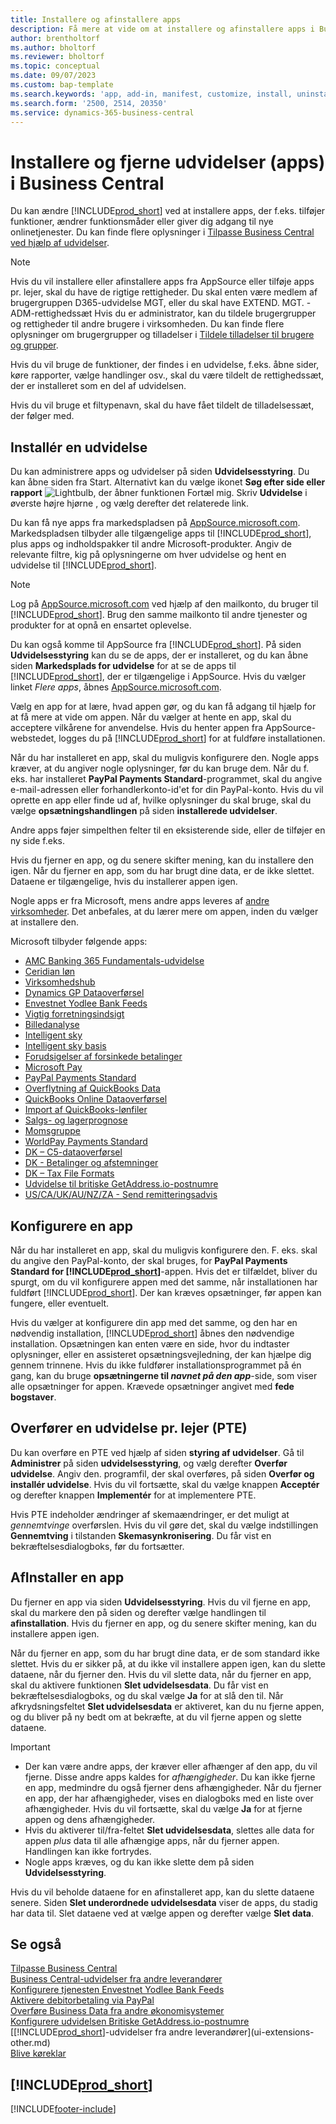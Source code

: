 ```yaml
---
title: Installere og afinstallere apps
description: Få mere at vide om at installere og afinstallere apps i Business Central.
author: brentholtorf
ms.author: bholtorf
ms.reviewer: bholtorf
ms.topic: conceptual
ms.date: 09/07/2023
ms.custom: bap-template
ms.search.keywords: 'app, add-in, manifest, customize, install, uninstall'
ms.search.form: '2500, 2514, 20350'
ms.service: dynamics-365-business-central
---
```


# <a name="install-and-uninstall-extensions-apps-in-business-central"></a>Installere og fjerne udvidelser (apps) i Business Central

Du kan ændre [!INCLUDE[prod_short](includes/prod_short.md)] ved at installere apps, der f.eks. tilføjer funktioner, ændrer funktionsmåder eller giver dig adgang til nye onlinetjenester. Du kan finde flere oplysninger i [Tilpasse Business Central ved hjælp af udvidelser](ui-extensions.md).

> [!NOTE]
> Hvis du vil installere eller afinstallere apps fra AppSource eller tilføje apps pr. lejer, skal du have de rigtige rettigheder. Du skal enten være medlem af brugergruppen D365-udvidelse MGT, eller du skal have EXTEND. MGT. - ADM-rettighedssæt Hvis du er administrator, kan du tildele brugergrupper og rettigheder til andre brugere i virksomheden. Du kan finde flere oplysninger om brugergrupper og tilladelser i [Tildele tilladelser til brugere og grupper](ui-define-granular-permissions.md).
>
> Hvis du vil bruge de funktioner, der findes i en udvidelse, f.eks. åbne sider, køre rapporter, vælge handlinger osv., skal du være tildelt de rettighedssæt, der er installeret som en del af udvidelsen.

Hvis du vil bruge et filtypenavn, skal du have fået tildelt de tilladelsessæt, der følger med.

## <a name="install-an-extension"></a><a name="install"></a>Installér en udvidelse

Du kan administrere apps og udvidelser på siden **Udvidelsesstyring**. Du kan åbne siden fra Start. Alternativt kan du vælge ikonet **Søg efter side eller rapport** ![Lightbulb, der åbner funktionen Fortæl mig.](media/ui-search/search_small.png "Fortæl mig, hvad du vil foretage dig") Skriv **Udvidelse** i øverste højre hjørne , og vælg derefter det relaterede link.  

Du kan få nye apps fra markedspladsen på [AppSource.microsoft.com](https://go.microsoft.com/fwlink/?linkid=2081646). Markedspladsen tilbyder alle tilgængelige apps til [!INCLUDE[prod_short](includes/prod_short.md)], plus apps og indholdspakker til andre Microsoft-produkter. Angiv de relevante filtre, kig på oplysningerne om hver udvidelse og hent en udvidelse til [!INCLUDE[prod_short](includes/prod_short.md)].  

> [!NOTE]  
> Log på [AppSource.microsoft.com](https://appsource.microsoft.com/) ved hjælp af den mailkonto, du bruger til [!INCLUDE[prod_short](includes/prod_short.md)]. Brug den samme mailkonto til andre tjenester og produkter for at opnå en ensartet oplevelse.  

Du kan også komme til AppSource fra [!INCLUDE[prod_short](includes/prod_short.md)]. På siden **Udvidelsesstyring** kan du se de apps, der er installeret, og du kan åbne siden **Markedsplads for udvidelse** for at se de apps til [!INCLUDE[prod_short](includes/prod_short.md)], der er tilgængelige i AppSource. Hvis du vælger linket *Flere apps*, åbnes [AppSource.microsoft.com](https://go.microsoft.com/fwlink/?linkid=2081646).  

Vælg en app for at lære, hvad appen gør, og du kan få adgang til hjælp for at få mere at vide om appen. Når du vælger at hente en app, skal du acceptere vilkårene for anvendelse. Hvis du henter appen fra AppSource-webstedet, logges du på [!INCLUDE[prod_short](includes/prod_short.md)] for at fuldføre installationen.  

Når du har installeret en app, skal du muligvis konfigurere den. Nogle apps kræver, at du angiver nogle oplysninger, før du kan bruge dem. Når du f. eks. har installeret **PayPal Payments Standard**-programmet, skal du angive e-mail-adressen eller forhandlerkonto-id'et for din PayPal-konto. Hvis du vil oprette en app eller finde ud af, hvilke oplysninger du skal bruge, skal du vælge **opsætningshandlingen** på siden **installerede udvidelser**.  

Andre apps føjer simpelthen felter til en eksisterende side, eller de tilføjer en ny side f.eks.

Hvis du fjerner en app, og du senere skifter mening, kan du installere den igen. Når du fjerner en app, som du har brugt dine data, er de ikke slettet. Dataene er tilgængelige, hvis du installerer appen igen.

Nogle apps er fra Microsoft, mens andre apps leveres af [andre virksomheder](ui-extensions-other.md). Det anbefales, at du lærer mere om appen, inden du vælger at installere den.

Microsoft tilbyder følgende apps:

* [AMC Banking 365 Fundamentals-udvidelse](ui-extensions-amc-banking.md)
* [Ceridian løn](ui-extensions-ceridian-payroll.md)
* [Virksomhedshub](ui-extensions-company-hub.md)  
* [Dynamics GP Dataoverførsel](ui-extensions-dynamicsgp-data-migration.md)
* [Envestnet Yodlee Bank Feeds](ui-extensions-yodlee-bank-feeds.md)
* [Vigtig forretningsindsigt](ui-extensions-essential-business-insights.md)
* [Billedanalyse](ui-extensions-image-analyzer.md)
* [Intelligent sky](ui-extensions-data-replication.md)
* [Intelligent sky basis](ui-extensions-intelligent-cloud.md)  
* [Forudsigelser af forsinkede betalinger](ui-extensions-late-payment-prediction.md)
* [Microsoft Pay](ui-extensions-microsoft-pay-payments.md)
* [PayPal Payments Standard](ui-extensions-paypal-payments-standard.md)
* [Overflytning af QuickBooks Data](ui-extensions-quickbooks-data-migration.md)
* [QuickBooks Online Dataoverførsel](ui-extensions-quickbooks-online-data-migration.md)
* [Import af QuickBooks-lønfiler](ui-extensions-quickbooks-payroll.md)
* [Salgs- og lagerprognose](ui-extensions-sales-forecast.md)
* [Momsgruppe](ui-extensions-vat-group.md)
* [WorldPay Payments Standard](ui-extensions-worldpay-payments-standard.md)
* [DK – C5-dataoverførsel](ui-extensions-c5-data-migration.md)
* [DK - Betalinger og afstemninger](ui-extensions-payments-reconciliation-formats-dk.md)
* [DK – Tax File Formats](ui-extensions-tax-file-formats-dk.md)
* [Udvidelse til britiske GetAddress.io-postnumre](LocalFunctionality/UnitedKingdom/ui-extensions-getaddressio.md)  
* [US/CA/UK/AU/NZ/ZA - Send remitteringsadvis](ui-extensions-send-remittance-advice.md)

## <a name="set-up-an-app"></a>Konfigurere en app

Når du har installeret en app, skal du muligvis konfigurere den. F. eks. skal du angive den PayPal-konto, der skal bruges, for **PayPal Payments Standard for [!INCLUDE[prod_short](includes/prod_short.md)]**-appen. Hvis det er tilfældet, bliver du spurgt, om du vil konfigurere appen med det samme, når installationen har fuldført [!INCLUDE[prod_short](includes/prod_short.md)]. Der kan kræves opsætninger, før appen kan fungere, eller eventuelt.

Hvis du vælger at konfigurere din app med det samme, og den har en nødvendig installation, [!INCLUDE[prod_short](includes/prod_short.md)] åbnes den nødvendige installation. Opsætningen kan enten være en side, hvor du indtaster oplysninger, eller en assisteret opsætningsvejledning, der kan hjælpe dig gennem trinnene. Hvis du ikke fuldfører installationsprogrammet på én gang, kan du bruge **opsætningerne til _navnet på den app_**-side, som viser alle opsætninger for appen. Krævede opsætninger angivet med **fede bogstaver**.

## <a name="upload-a-per-tenant-extension-pte"></a>Overfører en udvidelse pr. lejer (PTE)

Du kan overføre en PTE ved hjælp af siden **styring af udvidelser**. Gå til **Administrer** på siden **udvidelsesstyring**, og vælg derefter **Overfør udvidelse**. Angiv den. programfil, der skal overføres, på siden **Overfør og installér udvidelse**. Hvis du vil fortsætte, skal du vælge knappen **Acceptér** og derefter knappen **Implementér** for at implementere PTE.

Hvis PTE indeholder ændringer af skemaændringer, er det muligt at *gennemtvinge* overførslen. Hvis du vil gøre det, skal du vælge indstillingen **Gennemtving** i tilstanden **Skemasynkronisering**. Du får vist en bekræftelsesdialogboks, før du fortsætter.  

## <a name="uninstall-an-app"></a>AfInstaller en app

Du fjerner en app via siden **Udvidelsesstyring**. Hvis du vil fjerne en app, skal du markere den på siden og derefter vælge handlingen til **afinstallation**. Hvis du fjerner en app, og du senere skifter mening, kan du installere appen igen.

Når du fjerner en app, som du har brugt dine data, er de som standard ikke slettet. Hvis du er sikker på, at du ikke vil installere appen igen, kan du slette dataene, når du fjerner den. Hvis du vil slette data, når du fjerner en app, skal du aktivere funktionen **Slet udvidelsesdata**. Du får vist en bekræftelsesdialogboks, og du skal vælge **Ja** for at slå den til. Når afkrydsningsfeltet **Slet udvidelsesdata** er aktiveret, kan du nu fjerne appen, og du bliver på ny bedt om at bekræfte, at du vil fjerne appen og slette dataene.

> [!IMPORTANT]  
> * Der kan være andre apps, der kræver eller afhænger af den app, du vil fjerne. Disse andre apps kaldes for *afhængigheder*. Du kan ikke fjerne en app, medmindre du også fjerner dens afhængigheder. Når du fjerner en app, der har afhængigheder, vises en dialogboks med en liste over afhængigheder. Hvis du vil fortsætte, skal du vælge **Ja** for at fjerne appen og dens afhængigheder.
> * Hvis du aktiverer til/fra-feltet **Slet udvidelsesdata**, slettes alle data for appen *plus* data til alle afhængige apps, når du fjerner appen. Handlingen kan ikke fortrydes.
> * Nogle apps kræves, og du kan ikke slette dem på siden **Udvidelsesstyring**.  

Hvis du vil beholde dataene for en afinstalleret app, kan du slette dataene senere. Siden **Slet underordnede udvidelsesdata** viser de apps, du stadig har data til. Slet dataene ved at vælge appen og derefter vælge **Slet data**. 

## <a name="see-also"></a>Se også

[Tilpasse Business Central](ui-customizing-overview.md)  
[Business Central-udvidelser fra andre leverandører](ui-extensions-other.md)  
[Konfigurere tjenesten Envestnet Yodlee Bank Feeds](bank-how-setup-bank-statement-service.md)  
[Aktivere debitorbetaling via PayPal](sales-how-enable-payment-service-extensions.md)  
[Overføre Business Data fra andre økonomisystemer](across-import-data-configuration-packages.md)  
[Konfigurere udvidelsen Britiske GetAddress.io-postnumre](LocalFunctionality/UnitedKingdom/uk-setup-postal-code-service.md)  
[[!INCLUDE[prod_short](includes/prod_short.md)]-udvidelser fra andre leverandører](ui-extensions-other.md)  
[Blive køreklar](ui-get-ready-business.md)  

## [!INCLUDE[prod_short](includes/free_trial_md.md)]  


[!INCLUDE[footer-include](includes/footer-banner.md)]
